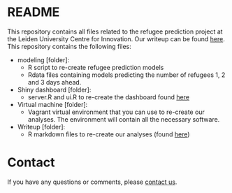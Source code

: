 # README

This repository contains all files related to the refugee prediction project at the Leiden University Centre for Innovation. Our writeup can be found [here](https://lu-c4i.github.io/refugee_prediction/). This repository contains the following files:

  - modeling [folder]:
    * R script to re-create refugee prediction models
    * Rdata files containing models predicting the number of refugees 1, 2 and 3 days ahead.
  - Shiny dashboard [folder]:
    * server.R and ui.R to re-create the dashboard found [here](http://192.81.221.72:3838/migrant_models/)
  - Virtual machine [folder]:
    * Vagrant virtual environment that you can use to re-create our analyses. The environment will contain all the necessary software.
  - Writeup [folder]:
    * R markdown files to re-create our analyses (found [here](https://lu-c4i.github.io/refugee_prediction/))

# Contact

If you have any questions or comments, please [contact us](mailto:j.h.ginn@fgga.leidenuniv.nl).
